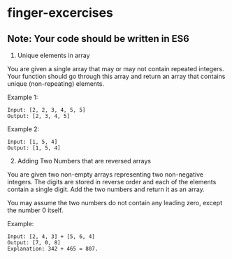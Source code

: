 # finger-excercises

<h2> Note: Your code should be written in ES6 </h2>

1. Unique elements in array

You are given a single array that may or may not contain repeated integers. Your function should go through this array and return an array that contains unique (non-repeating) elements. 

Example 1: 
``` 
Input: [2, 2, 3, 4, 5, 5] 
Output: [2, 3, 4, 5]
```

Example 2: 
``` 
Input: [1, 5, 4] 
Output: [1, 5, 4]
```

2. Adding Two Numbers that are reversed arrays

You are given two non-empty arrays representing two non-negative integers. The digits are stored in reverse order and each of the elements contain a single digit. Add the two numbers and return it as an array.

You may assume the two numbers do not contain any leading zero, except the number 0 itself.

Example:

``` 
Input: [2, 4, 3] + [5, 6, 4]
Output: [7, 0, 8]
Explanation: 342 + 465 = 807.
```

